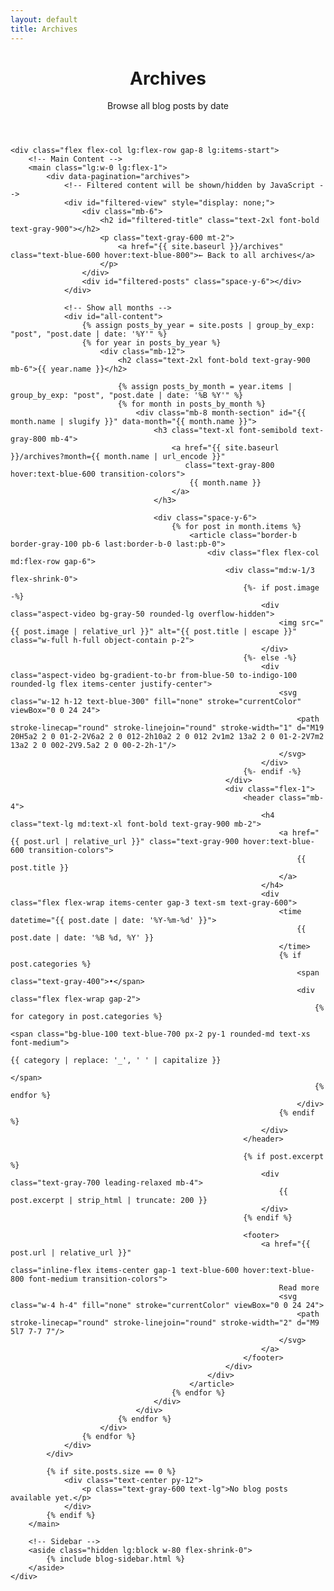```yaml
---
layout: default
title: Archives
---
```


<div class="max-w-6xl mx-auto px-4 sm:px-6 md:px-8 py-4 md:py-12">
    <!-- Header -->
    <header class="mb-12 pb-8 border-b border-gray-200">
        <h1 class="text-3xl md:text-4xl font-bold text-gray-900 mb-4">Archives</h1>
        <p class="text-gray-600 text-xl leading-relaxed">
            Browse all blog posts by date
        </p>
    </header>

    <div class="flex flex-col lg:flex-row gap-8 lg:items-start">
        <!-- Main Content -->
        <main class="lg:w-0 lg:flex-1">
            <div data-pagination="archives">
                <!-- Filtered content will be shown/hidden by JavaScript -->
                <div id="filtered-view" style="display: none;">
                    <div class="mb-6">
                        <h2 id="filtered-title" class="text-2xl font-bold text-gray-900"></h2>
                        <p class="text-gray-600 mt-2">
                            <a href="{{ site.baseurl }}/archives" class="text-blue-600 hover:text-blue-800">← Back to all archives</a>
                        </p>
                    </div>
                    <div id="filtered-posts" class="space-y-6"></div>
                </div>
                
                <!-- Show all months -->
                <div id="all-content">
                    {% assign posts_by_year = site.posts | group_by_exp: "post", "post.date | date: '%Y'" %}
                    {% for year in posts_by_year %}
                        <div class="mb-12">
                            <h2 class="text-2xl font-bold text-gray-900 mb-6">{{ year.name }}</h2>
                            
                            {% assign posts_by_month = year.items | group_by_exp: "post", "post.date | date: '%B %Y'" %}
                            {% for month in posts_by_month %}
                                <div class="mb-8 month-section" id="{{ month.name | slugify }}" data-month="{{ month.name }}">
                                    <h3 class="text-xl font-semibold text-gray-800 mb-4">
                                        <a href="{{ site.baseurl }}/archives?month={{ month.name | url_encode }}" 
                                           class="text-gray-800 hover:text-blue-600 transition-colors">
                                            {{ month.name }}
                                        </a>
                                    </h3>
                                    
                                    <div class="space-y-6">
                                        {% for post in month.items %}
                                            <article class="border-b border-gray-100 pb-6 last:border-b-0 last:pb-0">
                                                <div class="flex flex-col md:flex-row gap-6">
                                                    <div class="md:w-1/3 flex-shrink-0">
                                                        {%- if post.image -%}
                                                            <div class="aspect-video bg-gray-50 rounded-lg overflow-hidden">
                                                                <img src="{{ post.image | relative_url }}" alt="{{ post.title | escape }}" class="w-full h-full object-contain p-2">
                                                            </div>
                                                        {%- else -%}
                                                            <div class="aspect-video bg-gradient-to-br from-blue-50 to-indigo-100 rounded-lg flex items-center justify-center">
                                                                <svg class="w-12 h-12 text-blue-300" fill="none" stroke="currentColor" viewBox="0 0 24 24">
                                                                    <path stroke-linecap="round" stroke-linejoin="round" stroke-width="1" d="M19 20H5a2 2 0 01-2-2V6a2 2 0 012-2h10a2 2 0 012 2v1m2 13a2 2 0 01-2-2V7m2 13a2 2 0 002-2V9.5a2 2 0 00-2-2h-1"/>
                                                                </svg>
                                                            </div>
                                                        {%- endif -%}
                                                    </div>
                                                    <div class="flex-1">
                                                        <header class="mb-4">
                                                            <h4 class="text-lg md:text-xl font-bold text-gray-900 mb-2">
                                                                <a href="{{ post.url | relative_url }}" class="text-gray-900 hover:text-blue-600 transition-colors">
                                                                    {{ post.title }}
                                                                </a>
                                                            </h4>
                                                            <div class="flex flex-wrap items-center gap-3 text-sm text-gray-600">
                                                                <time datetime="{{ post.date | date: '%Y-%m-%d' }}">
                                                                    {{ post.date | date: '%B %d, %Y' }}
                                                                </time>
                                                                {% if post.categories %}
                                                                    <span class="text-gray-400">•</span>
                                                                    <div class="flex flex-wrap gap-2">
                                                                        {% for category in post.categories %}
                                                                            <span class="bg-blue-100 text-blue-700 px-2 py-1 rounded-md text-xs font-medium">
                                                                                {{ category | replace: '_', ' ' | capitalize }}
                                                                            </span>
                                                                        {% endfor %}
                                                                    </div>
                                                                {% endif %}
                                                            </div>
                                                        </header>
                                                        
                                                        {% if post.excerpt %}
                                                            <div class="text-gray-700 leading-relaxed mb-4">
                                                                {{ post.excerpt | strip_html | truncate: 200 }}
                                                            </div>
                                                        {% endif %}
                                                        
                                                        <footer>
                                                            <a href="{{ post.url | relative_url }}" 
                                                               class="inline-flex items-center gap-1 text-blue-600 hover:text-blue-800 font-medium transition-colors">
                                                                Read more
                                                                <svg class="w-4 h-4" fill="none" stroke="currentColor" viewBox="0 0 24 24">
                                                                    <path stroke-linecap="round" stroke-linejoin="round" stroke-width="2" d="M9 5l7 7-7 7"/>
                                                                </svg>
                                                            </a>
                                                        </footer>
                                                    </div>
                                                </div>
                                            </article>
                                        {% endfor %}
                                    </div>
                                </div>
                            {% endfor %}
                        </div>
                    {% endfor %}
                </div>
            </div>
            
            {% if site.posts.size == 0 %}
                <div class="text-center py-12">
                    <p class="text-gray-600 text-lg">No blog posts available yet.</p>
                </div>
            {% endif %}
        </main>

        <!-- Sidebar -->
        <aside class="hidden lg:block w-80 flex-shrink-0">
            {% include blog-sidebar.html %}
        </aside>
    </div>
</div>

<script>
// Handle URL parameters for filtering and deep linking to specific months
document.addEventListener('DOMContentLoaded', function() {
    const urlParams = new URLSearchParams(window.location.search);
    const month = urlParams.get('month');
    
    if (month) {
        // Find the month section
        const monthSections = document.querySelectorAll('.month-section');
        let targetSection = null;
        
        for (const section of monthSections) {
            if (section.dataset.month === month) {
                targetSection = section;
                break;
            }
        }
        
        if (targetSection) {
            // Show filtered view
            const filteredView = document.getElementById('filtered-view');
            const allContent = document.getElementById('all-content');
            const filteredTitle = document.getElementById('filtered-title');
            const filteredPosts = document.getElementById('filtered-posts');
            
            // Hide all content and show filtered view
            allContent.style.display = 'none';
            filteredView.style.display = 'block';
            
            // Set the title
            filteredTitle.textContent = month;
            
            // Copy the posts from the target section
            const postsContainer = targetSection.querySelector('.space-y-6');
            if (postsContainer) {
                filteredPosts.innerHTML = postsContainer.innerHTML;
            }
        } else {
            // Month not found, show all content (fallback)
            console.warn('Month not found:', month);
        }
    }
});
</script>
